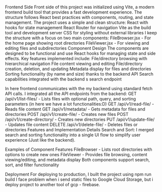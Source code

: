 Frontend Side
Front side of this project was initialized using Vite, a modern frontend build tool that provides a fast development experience. The structure follows React best practices with components, routing, and state management.
The project uses a simple and clean structure:
React with hooks for state management
React Router for navigation
Vite as the build tool and development server
CSS for styling without external libraries
I keep the structure with a focus on two main components:
FileBrowser.jsx - For the home page showing root directories
FileViewer.jsx - For viewing and editing files and subdirectories
Component Design
The components are designed to be functional and use React hooks for managing state and side effects. Key features implemented include:
File/directory browsing with hierarchical navigation
File content viewing and editing
File/directory creation, deletion, and updating
Metadata display for files and directories
Sorting functionality (by name and size) thanks to the backend API
Search capabilities integrated with the backend s search endpoint

In here frontend communicates with the my backend using standard fetch API calls. I integrated all the API endpoints from the backend:
GET /api/v1/list-files/ - Lists files with optional path, query, and sorting parameters (in here we have a lot functionalities:D)
GET /api/v1/read-file/ - Reads file content
GET /api/v1/metadata/ - Gets metadata for files and directories
POST /api/v1/create-file/ - Creates new files
POST /api/v1/create-directory/ - Creates new directories
PUT /api/v1/update-file/ - Updates file content
DELETE /api/v1/delete-file/ - Deletes files or directories
Features and Implementation Details
Search and Sort: I merged search and sorting functionality into a single UI flow to simplify user experience (Just like the backend).

Examples of Component Features
FileBrowser - Lists root directories with options to create new ones
FileViewer - Provides file browsing, content viewing/editing, and metadata display
Both components support search, sort, and filter functionality

Deployment
For deploying to production, I built the project using npm run build
I face problem when i send static files to Google Cloud Storage, but i deploy project to another tool of gcp - firebase.